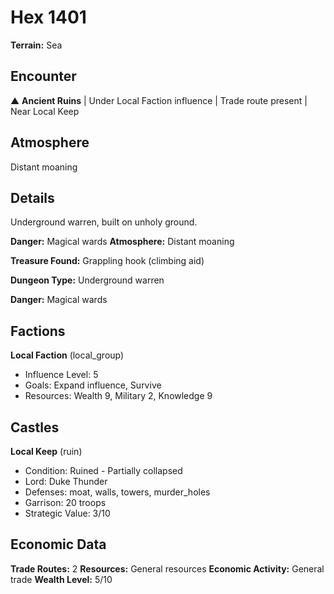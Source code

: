 # Hex 1401

**Terrain:** Sea

## Encounter
▲ **Ancient Ruins** | Under Local Faction influence | Trade route present | Near Local Keep

## Atmosphere
Distant moaning

## Details
Underground warren, built on unholy ground.

**Danger:** Magical wards
**Atmosphere:** Distant moaning

**Treasure Found:** Grappling hook (climbing aid)


**Dungeon Type:** Underground warren

**Danger:** Magical wards

## Factions
**Local Faction** (local_group)
- Influence Level: 5
- Goals: Expand influence, Survive
- Resources: Wealth 9, Military 2, Knowledge 9

## Castles
**Local Keep** (ruin)
- Condition: Ruined - Partially collapsed
- Lord: Duke Thunder
- Defenses: moat, walls, towers, murder_holes
- Garrison: 20 troops
- Strategic Value: 3/10

## Economic Data
**Trade Routes:** 2
**Resources:** General resources
**Economic Activity:** General trade
**Wealth Level:** 5/10
